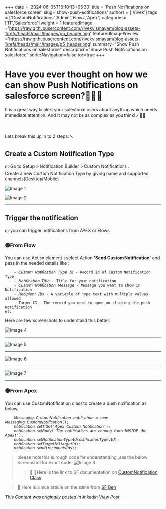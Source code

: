 +++
date = '2024-06-05T16:10:13+05:30'
title = 'Push Notifications on salesforce screen'
slug='show-push-notifications'
authors = ['Vivek']
tags = ['CustomNotifications','Admin','Flows','Apex']
categories= ['IT','Salesforce']
weight = 1
featuredImage ='https://raw.githubusercontent.com/vivekvismayam/blog-assets-1/refs/heads/main/Images/p5_header.png'
featuredImagePreview ='https://raw.githubusercontent.com/vivekvismayam/blog-assets-1/refs/heads/main/Images/p5_header.png'
summary="Show Push Notifications on salesforce"
description="Show Push Notifications on salesforce"
seriesNavigation=false
toc=true
+++
&nbsp;  

# Have you ever thought on  how we can show Push Notifications on salesforce screen?🤔🤔🤔

It is a great way to alert your salesforce users about anything which needs immediate attention.
And It may not be as complex as you think!🪄🔔📲

&nbsp; 

Lets break this up in to 2 steps:🪛


## Create a Custom Notification Type
 
 
 👉Go to Setup > Notification Builder > Custom Notifications .   
 Create a new Custom Notification Type by giving name and supported channels(Desktop/Mobile)
 
 ![Image 1](/images/p5_2.jpg)


 ![Image 2](/images/p5_3.jpg)
 ***

## Trigger the notification
👉you can trigger notifications from APEX or Flows
    
### 🟢From Flow 
You can use Action element->select Action **'Send Custom Notification'** and pass in the needed details like :

        - 𝘊𝘶𝘴𝘵𝘰𝘮 𝘕𝘰𝘵𝘪𝘧𝘪𝘤𝘢𝘵𝘪𝘰𝘯 𝘛𝘺𝘱𝘦 𝘐𝘥 - Record Id of Custom Notification Type
        - 𝘕𝘰𝘵𝘪𝘧𝘪𝘤𝘢𝘵𝘪𝘰𝘯 𝘛𝘪𝘵𝘭𝘦 - Title for your notification
        - 𝘊𝘶𝘴𝘵𝘰𝘮 𝘕𝘰𝘵𝘪𝘧𝘪𝘤𝘢𝘵𝘪𝘰𝘯 𝘔𝘦𝘴𝘴𝘢𝘨𝘦 - Message you want to show in Notification
        - 𝘙𝘦𝘤𝘪𝘱𝘪𝘦𝘯𝘵 𝘐𝘋𝘴 - A variable of type text with multiple values allowed
        - 𝘛𝘢𝘳𝘨𝘦𝘵 𝘐𝘋 - The record you need to open on clicking the push notification  
    etc

Here are few screenshots to understand this better:

![Image 4](/images/p5_4.jpg)
***

![Image 5](/images/p5_5.jpg)
***

![Image 6](/images/p5_6.jpg)
***

![Image 7](/images/p5_7.jpg)

***

### 🟢From Apex

You can use CustomNotification class to create a push notification as below. 

```Apex
    𝘔𝘦𝘴𝘴𝘢𝘨𝘪𝘯𝘨.𝘊𝘶𝘴𝘵𝘰𝘮𝘕𝘰𝘵𝘪𝘧𝘪𝘤𝘢𝘵𝘪𝘰𝘯 𝘯𝘰𝘵𝘪𝘧𝘪𝘤𝘢𝘵𝘪𝘰𝘯 = 𝘯𝘦𝘸 𝘔𝘦𝘴𝘴𝘢𝘨𝘪𝘯𝘨.𝘊𝘶𝘴𝘵𝘰𝘮𝘕𝘰𝘵𝘪𝘧𝘪𝘤𝘢𝘵𝘪𝘰𝘯();
    𝘯𝘰𝘵𝘪𝘧𝘪𝘤𝘢𝘵𝘪𝘰𝘯.𝘴𝘦𝘵𝘛𝘪𝘵𝘭𝘦('𝘈𝘱𝘦𝘹 𝘊𝘶𝘴𝘵𝘰𝘮 𝘕𝘰𝘵𝘪𝘧𝘪𝘤𝘢𝘵𝘪𝘰𝘯');
    𝘯𝘰𝘵𝘪𝘧𝘪𝘤𝘢𝘵𝘪𝘰𝘯.𝘴𝘦𝘵𝘉𝘰𝘥𝘺('𝘛𝘩𝘦 𝘯𝘰𝘵𝘪𝘧𝘪𝘤𝘢𝘵𝘪𝘰𝘯𝘴 𝘢𝘳𝘦 𝘤𝘰𝘮𝘪𝘯𝘨 𝘧𝘳𝘰𝘮 𝘐𝘕𝘚𝘐𝘋𝘌 𝘵𝘩𝘦 𝘈𝘱𝘦𝘹!');
    𝘯𝘰𝘵𝘪𝘧𝘪𝘤𝘢𝘵𝘪𝘰𝘯.𝘴𝘦𝘵𝘕𝘰𝘵𝘪𝘧𝘪𝘤𝘢𝘵𝘪𝘰𝘯𝘛𝘺𝘱𝘦𝘐𝘥(𝘯𝘰𝘵𝘪𝘧𝘪𝘤𝘢𝘵𝘪𝘰𝘯𝘛𝘺𝘱𝘦.𝘐𝘥);
    𝘯𝘰𝘵𝘪𝘧𝘪𝘤𝘢𝘵𝘪𝘰𝘯.𝘴𝘦𝘵𝘛𝘢𝘳𝘨𝘦𝘵𝘐𝘥(𝘵𝘢𝘳𝘨𝘦𝘵𝘐𝘥);
    𝘯𝘰𝘵𝘪𝘧𝘪𝘤𝘢𝘵𝘪𝘰𝘯.𝘴𝘦𝘯𝘥(𝘳𝘦𝘤𝘪𝘱𝘪𝘦𝘯𝘵𝘴𝘐𝘥𝘴); 
```

>please note this is rough code for understanding ,see the below Screenshot for exact code:
> ![Image 8](/images/p5_8.jpg)
>
>>🔗 🔗Here is the link to SF documentation on [CustomNotification Class](https://developer.salesforce.com/docs/atlas.en-us.apexref.meta/apexref/apex_class_Messaging_CustomNotification.htm) 

>🔗 Here is a nice article on the same from [SF Ben](https://www.salesforceben.com/set-up-salesforce-push-notifications/) 

*This Content was originally posted in linkedin [View Post](https://www.linkedin.com/posts/vivekvismayam_pushnotification-salesforce-sf-activity-7262473176356397058-a7Aq?utm_source=social_share_send&utm_medium=member_desktop_web&rcm=ACoAAA_bVqsB5ZA6FQt9Rk3q8WfamtkMsTNLxRo)*

***